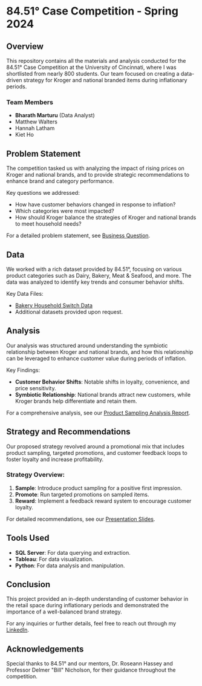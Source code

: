 # 84.51° Case Competition - Spring 2024

## Overview
This repository contains all the materials and analysis conducted for the 84.51° Case Competition at the University of Cincinnati, where I was shortlisted from nearly 800 students. Our team focused on creating a data-driven strategy for Kroger and national branded items during inflationary periods.

### Team Members
- **Bharath Marturu** (Data Analyst)
- Matthew Walters
- Hannah Latham
- Kiet Ho

## Problem Statement
The competition tasked us with analyzing the impact of rising prices on Kroger and national brands, and to provide strategic recommendations to enhance brand and category performance.

Key questions we addressed:
- How have customer behaviors changed in response to inflation?
- Which categories were most impacted?
- How should Kroger balance the strategies of Kroger and national brands to meet household needs?

For a detailed problem statement, see [Business Question](docs/Business%20Question.docx).

## Data
We worked with a rich dataset provided by 84.51°, focusing on various product categories such as Dairy, Bakery, Meat & Seafood, and more. The data was analyzed to identify key trends and consumer behavior shifts.

Key Data Files:
- [Bakery Household Switch Data](data/Bakery_HH_Switch.csv)
- Additional datasets provided upon request.

## Analysis
Our analysis was structured around understanding the symbiotic relationship between Kroger and national brands, and how this relationship can be leveraged to enhance customer value during periods of inflation.

Key Findings:
- **Customer Behavior Shifts**: Notable shifts in loyalty, convenience, and price sensitivity.
- **Symbiotic Relationship**: National brands attract new customers, while Kroger brands help differentiate and retain them.

For a comprehensive analysis, see our [Product Sampling Analysis Report](docs/product_sampling_analysis.docx).

## Strategy and Recommendations
Our proposed strategy revolved around a promotional mix that includes product sampling, targeted promotions, and customer feedback loops to foster loyalty and increase profitability.

### Strategy Overview:
1. **Sample**: Introduce product sampling for a positive first impression.
2. **Promote**: Run targeted promotions on sampled items.
3. **Reward**: Implement a feedback reward system to encourage customer loyalty.

For detailed recommendations, see our [Presentation Slides](presentation/84.51%20Slide%20Rough%20Draft.pptx).

## Tools Used
- **SQL Server**: For data querying and extraction.
- **Tableau**: For data visualization.
- **Python**: For data analysis and manipulation.

## Conclusion
This project provided an in-depth understanding of customer behavior in the retail space during inflationary periods and demonstrated the importance of a well-balanced brand strategy.

For any inquiries or further details, feel free to reach out through my [LinkedIn](https://www.linkedin.com/in/bharath-marturu-6b08b3a8).

## Acknowledgements
Special thanks to 84.51° and our mentors, Dr. Roseann Hassey and Professor Delmer "Bill" Nicholson, for their guidance throughout the competition.

